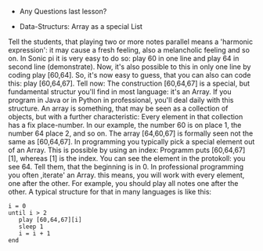 * Any Questions last lesson?

* Data-Structurs: Array as a special List

Tell the students, that playing two or more notes  parallel means a 'harmonic expression': it may cause a fresh feeling,
also a melancholic feeling and so on. In Sonic pi it is very easy to do so: play 60 in one line and play 64 in second line (demonstrate).
Now, it's also possible to this in only one line by coding play [60,64]. So, it's now easy to guess, that you can also can code this:
play [60,64,67]. Tell now: The construction [60,64,67] is a special, but fundamental structur you'll find in most language:  it's an Array.
If you program in Java or in Python in professional, you'll deal daily with this structure. An array is something, that may be seen as a 
collection of objects, but with a further characteristic: Every element in that collection has a fix place-number. In our example, the 
number 60 is on place 1, the number 64 place 2, and so on. The array [64,60,67] is formally seen not the same as [60,64,67]. In programming
you typically pick a special element out of an Array. This is possible by using an index: Programm puts [60,64,67][1], whereas [1] is
the index. You can see the element in the protokoll: you see 64. Tell them, that the beginning is in 0.
In professional programming you often ,iterate' an Array. this means, you will work with every element, one after the other. For example,
you should play all notes one after the other. A typical structure for that in many languages is like this:


```
i = 0
until i > 2
   play [60,64,67][i]
   sleep 1
   i = i + 1
end
```
